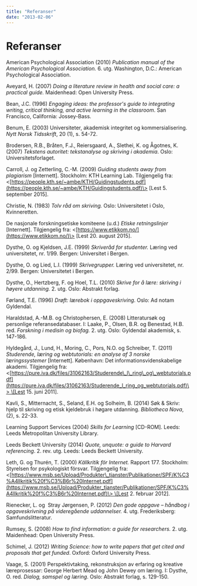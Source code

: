 ```yaml
---
title: "Referanser"
date: "2013-02-06"
---
```


# Referanser

American Psychological Association (2010) _Publication manual of the American Psychological Association._ 6\. utg. Washington, D.C.: American Psychological Association.

Aveyard, H. (2007) _Doing a literature review in health and social care: a practical guide._ Maidenhead: Open University Press.

Bean, J.C. (1996) _Engaging ideas: the professor's guide to integrating writing, critical thinking, and active learning in the classroom_. San Francisco, California: Jossey-Bass.

Benum, E. (2003) Universiteter, akademisk integritet og kommersialisering. _Nytt Norsk Tidsskrift_, 20 (1), s. 54-72.

Brodersen, R.B., Bråten, F.J., Reiersgaard, A., Slethei, K. og Ågotnes, K. (2007) _Tekstens autoritet: tekstanalyse og skriving i akademia_. Oslo: Universitetsforlaget.

Carroll, J. og Zetterling, C.-M. (2009) _Guiding students away from plagiarism_ \[Internett\]. Stockholm: KTH Learning Lab. Tilgjengelig fra: <[https://people.kth.se/~ambe/KTH/Guidingstudents.pdf](https://people.kth.se/~ambe/KTH/Guidingstudents.pdf)\> \[Lest 5. september 2015\].

Christie, N. (1983) _Tolv råd om skriving._ Oslo: Universitetet i Oslo, Kvinneretten.

De nasjonale forskningsetiske komiteene (u.d.) _Etiske retningslinjer_ \[Internett\]. Tilgjengelig fra: <[https://www.etikkom.no/](https://www.etikkom.no/)\> \[Lest 20. august 2015\].

Dysthe, O. og Kjeldsen, J.E. (1999) _Skriveråd for studenter._ Læring ved universitetet, nr. 1/99. Bergen: Universitet i Bergen.

Dysthe, O. og Lied, L.I. (1999) _Skrivegrupper._ Læring ved universitetet, nr. 2/99. Bergen: Universitetet i Bergen.

Dysthe, O., Hertzberg, F. og Hoel, T.L. (2010) _Skrive for å lære: skriving i høyere utdanning._ 2\. utg. Oslo: Abstrakt forlag.

Førland, T.E. (1996) _Drøft: lærebok i oppgaveskriving_. Oslo: Ad notam Gyldendal.

Haraldstad, A.-M.B. og Christophersen, E. (2008) Litteratursøk og personlige referansedatabaser. I: Laake, P., Olsen, B.R. og Benestad, H.B. red. _Forskning i medisin og biofag._ 2. utg. Oslo: Gyldendal akademisk, s. 147-186.

Hyldegård, J., Lund, H., Moring, C., Pors, N.O. og Schreiber, T. (2011) _Studerende, læring og webtutorials: en analyse af 3 norske læringssystemer_ \[Internett\]. København: Det informationsvidenskabelige akademi. Tilgjengelig fra: <[https://pure.iva.dk/files/31062163/Studerende\_l\_ring\_og\_webtutorials.pdf](https://pure.iva.dk/files/31062163/Studerende_l_ring_og_webtutorials.pdf)\> \[Lest 15. juni 2011\].

Kavli, S., Mitternacht, S., Seland, E.H. og Solheim, B. (2014) Søk & Skriv: hjelp til skriving og etisk kjeldebruk i høgare utdanning. _Bibliotheca Nova_, (2), s. 22-33.

Learning Support Services (2004) _Skills for Learning_ \[CD-ROM\]. Leeds: Leeds Metropolitan University Library.

Leeds Beckett University (2014) _Quote, unquote: a guide to Harvard referencing_. 2. rev. utg. Leeds: Leeds Beckett University.

Leth, G. og Thurén, T. (2000) _Källkritik för Internet._ Rapport 177. Stockholm: Styrelsen for psykologiskt försvar. Tilgjengelig fra: <[https://www.msb.se/Upload/Produkter\_tjanster/Publikationer/SPF/K%C3%A4llkritik%20f%C3%B6r%20Internet.pdf](https://www.msb.se/Upload/Produkter_tjanster/Publikationer/SPF/K%C3%A4llkritik%20f%C3%B6r%20Internet.pdf)\> \[Lest 2. februar 2012\].

Rienecker, L. og  Stray Jørgensen, P. (2012) _Den gode oppgave – håndbog i opgaveskrivning på videregående uddannelser._ 4. utg. Frederiksberg: Samfundslitteratur.

Rumsey, S. (2008) _How to find information: a guide for researchers._ 2\. utg. Maidenhead: Open University Press.

Schimel, J. (2012) _Writing Science: how to write papers that get cited and proposals that get funded_. Oxford: Oxford University Press.

Vaage, S. (2001) Perspektivtaking, rekonstruksjon av erfaring og kreative læreprosessar: George Herbert Mead og John Dewey om læring. I: Dysthe, O. red. _Dialog, samspel og læring_. Oslo: Abstrakt forlag, s. 129-150.
